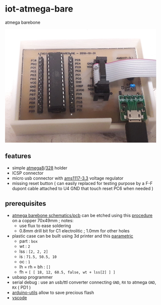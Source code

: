 # iot-atmega-bare

atmega barebone

<img src="doc/20181101_161646x.jpg" width=500/>

## features

- simple [atmega8](https://www.microchip.com/wwwproducts/en/ATmega8)/[328](https://www.microchip.com/wwwproducts/en/ATmega328) holder
- ICSP connector
- micro usb connector with [ams1117-3.3](http://www.advanced-monolithic.com/pdf/ds1117.pdf) voltage regulator
- missing reset button ( can easily replaced for testing purpose by a F-F dupont cable attached to U4 GND that touch reset PC6 when needed )

## prerequisites

- [atmega barebone schematics/pcb](https://easyeda.com/lorenzo.delana/atmega-barebone) can be etched using this [procedure](https://github.com/devel0/knowledge/blob/master/electronics/pcb-etching.md) on a copper 70x49mm ; notes:
  - use flux to ease soldering
  - 0.8mm drill bit for C1 electrolitic ; 1.0mm for other holes  
- plastic case can be built using 3d printer and this [parametric](https://www.thingiverse.com/apps/customizer/run?thing_id=3182923)
  - part : `box`
  - wt : `2`
  - lss : `[2, 2, 2]`
  - is : `71.5, 50.5, 10`
  - oc : `1`
  - lh = rh = bh : `[]`
  - fh = `[ [ 18, 12, 60.5, false, wt + lss[2] ] ]`
- usbasp programmer
- serial debug : use an usb/ttl converter connecting `GND`, `RX` to atmega `GND`, `RX` ( PD1 )
- [arduino-utils](https://github.com/devel0/iot-arduino-utils) allow to save precious flash
- [vscode](https://github.com/devel0/knowledge/blob/master/electronics/vscode-arduino.md)
